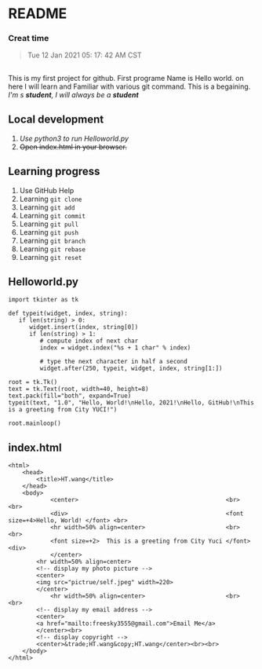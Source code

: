 # README
### Creat time   
> Tue 12 Jan 2021 05:  17:  42 AM CST

##
 This is my first project for github. First programe Name is Hello world.
 on here I will learn and Familiar with various git command. This is a begaining.
 _I'm s **student**, I will always be a **student**_

## Local development

1. _Use python3 to run Helloworld.py_
2. ~~Open index.html in your browser.~~

## Learning progress

1. Use GitHub Help
2. Learning `git clone`
3. Learning `git add`
4. Learning `git commit`
5. Learning `git pull`
6. Learning `git push`
7. Learning `git branch`
8. Learning `git rebase`
9. Learning `git reset`

## Helloworld.py

```
import tkinter as tk

def typeit(widget, index, string):
   if len(string) > 0:
      widget.insert(index, string[0])
      if len(string) > 1:
         # compute index of next char
         index = widget.index("%s + 1 char" % index)

         # type the next character in half a second
         widget.after(250, typeit, widget, index, string[1:])

root = tk.Tk()
text = tk.Text(root, width=40, height=8)
text.pack(fill="both", expand=True)
typeit(text, "1.0", "Hello, World!\nHello, 2021!\nHello, GitHub!\nThis is a greeting from City YUCI!")

root.mainloop()
```
## index.html
```
<html>
    <head>
        <title>HT.wang</title>
    </head>
    <body>
            <center>                                          <br>                        <br>
            <div>                                             <font size=+4>Hello, World! </font> <br>
            <hr width=50% align=center>                       <br>                        <br>
            <font size=+2>  This is a greeting from City Yuci </font>                     <div>
            </center>
        <hr width=50% align=center>
        <!-- display my photo picture -->
        <center>
        <img src="pictrue/self.jpeg" width=220>
        </center>
            <hr width=50% align=center>                       <br>                        <br>
        <!-- display my email address -->
        <center>
        <a href="mailto:freesky3555@gmail.com">Email Me</a>
        </center><br>
        <!-- display copyright -->
        <center>&trade;HT.wang&copy;HT.wang</center><br><br>
    </body>
</html>
```
